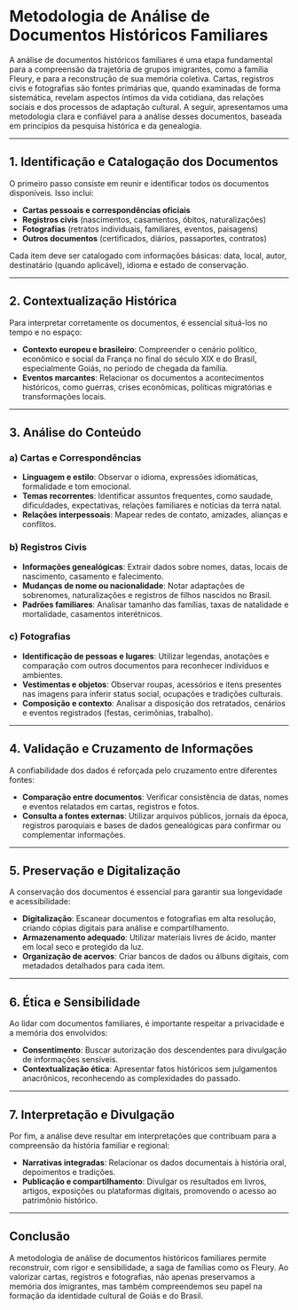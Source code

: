 # Metodologia de Análise de Documentos Históricos Familiares

A análise de documentos históricos familiares é uma etapa fundamental para a compreensão da trajetória de grupos imigrantes, como a família Fleury, e para a reconstrução de sua memória coletiva. Cartas, registros civis e fotografias são fontes primárias que, quando examinadas de forma sistemática, revelam aspectos íntimos da vida cotidiana, das relações sociais e dos processos de adaptação cultural. A seguir, apresentamos uma metodologia clara e confiável para a análise desses documentos, baseada em princípios da pesquisa histórica e da genealogia.

---

## 1. **Identificação e Catalogação dos Documentos**

O primeiro passo consiste em reunir e identificar todos os documentos disponíveis. Isso inclui:

- **Cartas pessoais e correspondências oficiais**
- **Registros civis** (nascimentos, casamentos, óbitos, naturalizações)
- **Fotografias** (retratos individuais, familiares, eventos, paisagens)
- **Outros documentos** (certificados, diários, passaportes, contratos)

Cada item deve ser catalogado com informações básicas: data, local, autor, destinatário (quando aplicável), idioma e estado de conservação.

---

## 2. **Contextualização Histórica**

Para interpretar corretamente os documentos, é essencial situá-los no tempo e no espaço:

- **Contexto europeu e brasileiro**: Compreender o cenário político, econômico e social da França no final do século XIX e do Brasil, especialmente Goiás, no período de chegada da família.
- **Eventos marcantes**: Relacionar os documentos a acontecimentos históricos, como guerras, crises econômicas, políticas migratórias e transformações locais.

---

## 3. **Análise do Conteúdo**

### a) **Cartas e Correspondências**

- **Linguagem e estilo**: Observar o idioma, expressões idiomáticas, formalidade e tom emocional.
- **Temas recorrentes**: Identificar assuntos frequentes, como saudade, dificuldades, expectativas, relações familiares e notícias da terra natal.
- **Relações interpessoais**: Mapear redes de contato, amizades, alianças e conflitos.

### b) **Registros Civis**

- **Informações genealógicas**: Extrair dados sobre nomes, datas, locais de nascimento, casamento e falecimento.
- **Mudanças de nome ou nacionalidade**: Notar adaptações de sobrenomes, naturalizações e registros de filhos nascidos no Brasil.
- **Padrões familiares**: Analisar tamanho das famílias, taxas de natalidade e mortalidade, casamentos interétnicos.

### c) **Fotografias**

- **Identificação de pessoas e lugares**: Utilizar legendas, anotações e comparação com outros documentos para reconhecer indivíduos e ambientes.
- **Vestimentas e objetos**: Observar roupas, acessórios e itens presentes nas imagens para inferir status social, ocupações e tradições culturais.
- **Composição e contexto**: Analisar a disposição dos retratados, cenários e eventos registrados (festas, cerimônias, trabalho).

---

## 4. **Validação e Cruzamento de Informações**

A confiabilidade dos dados é reforçada pelo cruzamento entre diferentes fontes:

- **Comparação entre documentos**: Verificar consistência de datas, nomes e eventos relatados em cartas, registros e fotos.
- **Consulta a fontes externas**: Utilizar arquivos públicos, jornais da época, registros paroquiais e bases de dados genealógicas para confirmar ou complementar informações.

---

## 5. **Preservação e Digitalização**

A conservação dos documentos é essencial para garantir sua longevidade e acessibilidade:

- **Digitalização**: Escanear documentos e fotografias em alta resolução, criando cópias digitais para análise e compartilhamento.
- **Armazenamento adequado**: Utilizar materiais livres de ácido, manter em local seco e protegido da luz.
- **Organização de acervos**: Criar bancos de dados ou álbuns digitais, com metadados detalhados para cada item.

---

## 6. **Ética e Sensibilidade**

Ao lidar com documentos familiares, é importante respeitar a privacidade e a memória dos envolvidos:

- **Consentimento**: Buscar autorização dos descendentes para divulgação de informações sensíveis.
- **Contextualização ética**: Apresentar fatos históricos sem julgamentos anacrônicos, reconhecendo as complexidades do passado.

---

## 7. **Interpretação e Divulgação**

Por fim, a análise deve resultar em interpretações que contribuam para a compreensão da história familiar e regional:

- **Narrativas integradas**: Relacionar os dados documentais à história oral, depoimentos e tradições.
- **Publicação e compartilhamento**: Divulgar os resultados em livros, artigos, exposições ou plataformas digitais, promovendo o acesso ao patrimônio histórico.

---

## **Conclusão**

A metodologia de análise de documentos históricos familiares permite reconstruir, com rigor e sensibilidade, a saga de famílias como os Fleury. Ao valorizar cartas, registros e fotografias, não apenas preservamos a memória dos imigrantes, mas também compreendemos seu papel na formação da identidade cultural de Goiás e do Brasil.